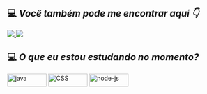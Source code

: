
## 💻 *Você também pode me encontrar aqui 👇*
<a target="_blank" href="https://www.instagram.com/mayaracdfreitas"><img src="https://img.shields.io/badge/Instagram-E4405F?style=for-the-badge&logo=instagram&logoColor=white">
  </a>
<a target="_blank" href="https://www.linkedin.com/in/mayara-cauny-1224a3286/">
    <img src="https://img.shields.io/badge/LinkedIn-307cc5?style=for-the-badge&logo=linkedin&logoColor=white&color=004182"/>
  </a>

## 💻 *O que eu estou estudando no momento?*
  <img align="center" alt="java" height="30" width="90" src="https://img.shields.io/badge/Java-ED8B00?style=for-the-badge&logo=openjdk&logoColor=white">  <img align="center" alt="CSS" height="30" width="90" src="https://img.shields.io/badge/HTML-239120?style=for-the-badge&logo=html5&logoColor=white">
<img align="center" alt="node-js" height="30" width="90" src="https://img.shields.io/badge/JavaScript-F7DF1E?style=for-the-badge&logo=javascript&logoColor=black">
